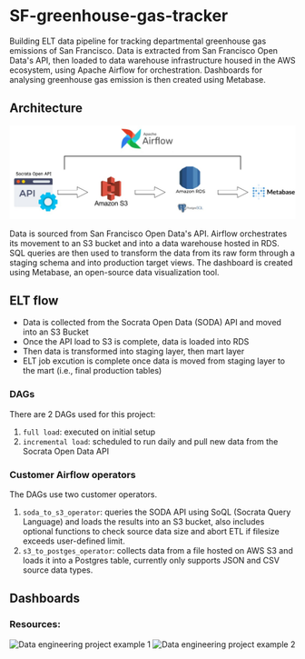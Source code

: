 # SF-greenhouse-gas-tracker
Building ELT data pipeline for tracking departmental greenhouse gas emissions of San Francisco. Data is extracted from San Francisco Open Data's 
API, then loaded to data warehouse infrastructure housed in the AWS ecosystem, using Apache Airflow for orchestration. Dashboards for analysing 
greenhouse gas emission is then created using Metabase.

## Architecture

![Data architecture](./img/elt-pipeline.jpg)

Data is sourced from San Francisco Open Data's API. Airflow orchestrates its movement to an S3 bucket and into a data warehouse hosted in RDS. 
SQL queries are then used to transform the data from its raw form through a staging schema and into production target views. The dashboard is created
using Metabase, an open-source data visualization tool.

## ELT flow
- Data is collected from the Socrata Open Data (SODA) API and moved into an S3 Bucket
- Once the API load to S3 is complete, data is loaded into RDS
- Then data is transformed into staging layer, then mart layer
- ELT job excution is complete once data is moved from staging layer to the mart (i.e., final production tables)

### DAGs
There are 2 DAGs used for this project:
1. `full load`: executed on initial setup 
2. `incremental load`: scheduled to run daily and pull new data from the Socrata Open Data API

### Customer Airflow operators
The DAGs use two customer operators. 
1. `soda_to_s3_operator`: queries the SODA API using SoQL (Socrata Query Language) and loads the results into an S3 bucket, 
also includes optional functions to check source data size and abort ETL if filesize exceeds user-defined limit.
2. `s3_to_postges_operator`: collects data from a file hosted on AWS S3 and loads it into a Postgres table, 
currently only supports JSON and CSV source data types.

## Dashboards

### Resources:
![Data engineering project example 1](https://github.com/josephmachado/beginner_de_project)
![Data engineering project example 2](https://github.com/ilya-galperin/SF-EvictionTracker)